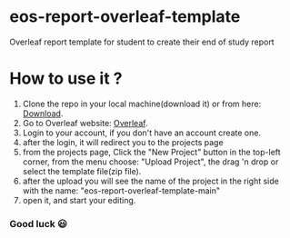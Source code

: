 # eos-report-overleaf-template
 Overleaf report template for student to create their end of study report

# How to use it ?
1. Clone the repo in your local machine(download it) or from here: [Download](https://github.com/yassersaidi/eos-report-overleaf-template/archive/refs/heads/main.zip).
2. Go to Overleaf website: [Overleaf](https://www.overleaf.com/).
3. Login to your account, if you don't have an account create one.
4. after the login, it will redirect you to the projects page
5. from the projects page, Click the "New Project" button in the top-left corner, from the menu choose: "Upload Project", the drag 'n drop or select the template file(zip file).
6. after the upload you will see the name of the project in the right side with the name: "eos-report-overleaf-template-main"
7. open it, and start your editing.

### Good luck :smiley:


